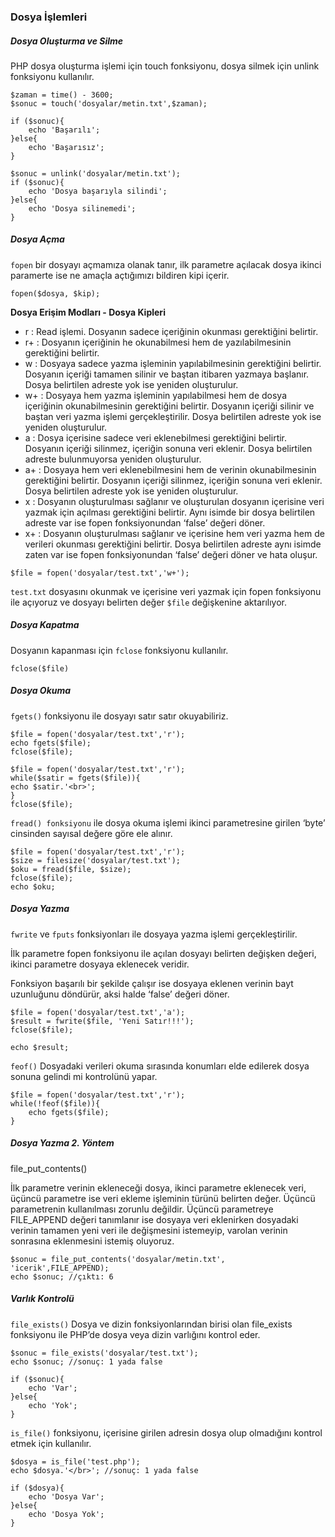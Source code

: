 ### Dosya İşlemleri

##### Dosya Oluşturma ve Silme

PHP dosya oluşturma işlemi için touch fonksiyonu, dosya silmek için unlink fonksiyonu kullanılır.

```
$zaman = time() - 3600;
$sonuc = touch('dosyalar/metin.txt',$zaman);

if ($sonuc){
	echo 'Başarılı';
}else{
	echo 'Başarısız';
}
```
```
$sonuc = unlink('dosyalar/metin.txt');
if ($sonuc){
	echo 'Dosya başarıyla silindi';
}else{
	echo 'Dosya silinemedi';
}
```


##### Dosya Açma

``fopen`` bir dosyayı açmamıza olanak tanır, ilk parametre açılacak dosya ikinci paramerte ise ne amaçla açtığımızı bildiren kipi içerir.

````fopen($dosya, $kip);````

**Dosya Erişim Modları - Dosya Kipleri**
- r : Read işlemi. Dosyanın sadece içeriğinin okunması gerektiğini belirtir.
- r+ : Dosyanın içeriğinin he okunabilmesi hem de yazılabilmesinin gerektiğini belirtir.
- w : Dosyaya sadece yazma işleminin yapılabilmesinin gerektiğini belirtir. Dosyanın içeriği tamamen silinir ve baştan itibaren yazmaya başlanır. Dosya belirtilen adreste yok ise yeniden oluşturulur.
- w+ : Dosyaya hem yazma işleminin yapılabilmesi hem de dosya içeriğinin okunabilmesinin gerektiğini belirtir. Dosyanın içeriği silinir ve baştan veri yazma işlemi gerçekleştirilir. Dosya belirtilen adreste yok ise yeniden oluşturulur.
- a : Dosya içerisine sadece veri eklenebilmesi gerektiğini belirtir. Dosyanın içeriği silinmez, içeriğin sonuna veri eklenir. Dosya belirtilen adreste bulunmuyorsa yeniden oluşturulur.
- a+ : Dosyaya hem veri eklenebilmesini hem de verinin okunabilmesinin gerektiğini belirtir. Dosyanın içeriği silinmez, içeriğin sonuna veri eklenir. Dosya belirtilen adreste yok ise yeniden oluşturulur.
- x : Dosyanın oluşturulması sağlanır ve oluşturulan dosyanın içerisine veri yazmak için açılması gerektiğini belirtir. Aynı isimde bir dosya belirtilen adreste var ise fopen fonksiyonundan ‘false’ değeri döner.
- x+ : Dosyanın oluşturulması sağlanır ve içerisine hem veri yazma hem de verileri okunması gerektiğini belirtir. Dosya belirtilen adreste aynı isimde zaten var ise fopen fonksiyonundan ‘false’ değeri döner ve hata oluşur.

```
$file = fopen('dosyalar/test.txt','w+');
```

````test.txt````  dosyasını okunmak ve içerisine veri yazmak için fopen fonksiyonu ile açıyoruz ve dosyayı belirten değer ````$file```` değişkenine aktarılıyor.

##### Dosya Kapatma

Dosyanın kapanması için ````fclose```` fonksiyonu kullanılır.

````
fclose($file)
````

##### Dosya Okuma

````fgets()```` fonksiyonu ile dosyayı satır satır okuyabiliriz.

```
$file = fopen('dosyalar/test.txt','r');
echo fgets($file); 
fclose($file);
```
```
$file = fopen('dosyalar/test.txt','r');
while($satir = fgets($file)){
echo $satir.'<br>';
}
fclose($file);
```

````fread() fonksiyonu```` ile dosya okuma işlemi ikinci parametresine girilen ‘byte’ cinsinden sayısal değere göre ele alınır. 

```
$file = fopen('dosyalar/test.txt','r');
$size = filesize('dosyalar/test.txt');
$oku = fread($file, $size);
fclose($file);
echo $oku;
```
##### Dosya Yazma

````fwrite```` ve ````fputs```` fonksiyonları ile dosyaya yazma işlemi gerçekleştirilir. 


İlk parametre fopen fonksiyonu ile açılan dosyayı belirten değişken değeri, ikinci parametre dosyaya eklenecek veridir.

Fonksiyon başarılı bir şekilde çalışır ise dosyaya eklenen verinin bayt uzunluğunu döndürür, aksi halde ‘false’ değeri döner.

```
$file = fopen('dosyalar/test.txt','a');
$result = fwrite($file, 'Yeni Satır!!!');
fclose($file);

echo $result;
```

````feof()```` Dosyadaki verileri okuma sırasında konumları elde edilerek dosya sonuna gelindi mi kontrolünü yapar.

```
$file = fopen('dosyalar/test.txt','r');
while(!feof($file)){
	echo fgets($file);
}
```
##### Dosya Yazma 2. Yöntem

file_put_contents()

İlk parametre verinin ekleneceği dosya, ikinci parametre eklenecek veri, üçüncü parametre ise veri ekleme işleminin türünü belirten değer. Üçüncü parametrenin kullanılması zorunlu değildir. Üçüncü parametreye FILE_APPEND değeri tanımlanır ise dosyaya veri eklenirken dosyadaki verinin tamamen yeni veri ile değişmesini istemeyip, varolan verinin sonrasına eklenmesini istemiş oluyoruz.

```
$sonuc = file_put_contents('dosyalar/metin.txt', 'icerik',FILE_APPEND);
echo $sonuc; //çıktı: 6
```

##### Varlık Kontrolü
``file_exists()`` Dosya ve dizin fonksiyonlarından birisi olan file_exists fonksiyonu ile PHP’de dosya veya dizin varlığını kontrol eder.

```
$sonuc = file_exists('dosyalar/test.txt');
echo $sonuc; //sonuç: 1 yada false

if ($sonuc){
	echo 'Var';
}else{
	echo 'Yok';
}
```

``is_file()`` fonksiyonu, içerisine girilen adresin dosya olup olmadığını kontrol etmek için kullanılır.

```
$dosya = is_file('test.php');
echo $dosya.'</br>'; //sonuç: 1 yada false

if ($dosya){
    echo 'Dosya Var';
}else{
    echo 'Dosya Yok';
}
```


